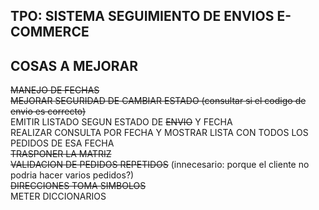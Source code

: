 ## TPO: SISTEMA SEGUIMIENTO DE ENVIOS E-COMMERCE

## COSAS A MEJORAR
~~MANEJO DE FECHAS~~ <br>
~~MEJORAR SEGURIDAD DE CAMBIAR ESTADO (consultar si el codigo de envio es correcto)~~ <br>
EMITIR LISTADO SEGUN ESTADO DE ~~ENVIO~~ Y FECHA <br>
REALIZAR CONSULTA POR FECHA Y MOSTRAR LISTA CON TODOS LOS PEDIDOS DE ESA FECHA <br>
~~TRASPONER LA MATRIZ~~ <br>
~~VALIDACION DE PEDIDOS REPETIDOS~~ (innecesario: porque el cliente no podria hacer varios pedidos?) <br> 
~~DIRECCIONES TOMA SIMBOLOS~~ <br>
METER DICCIONARIOS<br>



